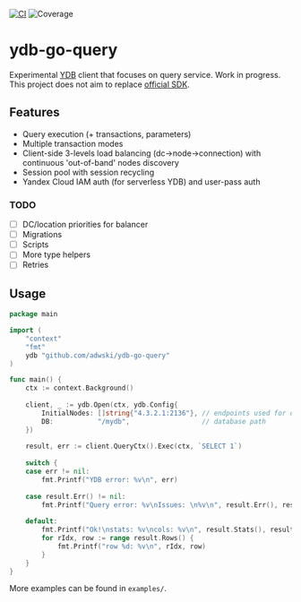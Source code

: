 [![CI](https://github.com/adwski/ydb-go-query/actions/workflows/tests.yml/badge.svg)](https://github.com/adwski/ydb-go-query/actions/workflows/tests.yml)
![Coverage](https://img.shields.io/badge/Coverage-18.5%25-red)

# ydb-go-query

Experimental [YDB](https://ydb.tech) client that focuses on query service. Work in progress. This project does not aim to replace [official SDK](https://github.com/ydb-platform/ydb-go-sdk).


## Features

- Query execution (+ transactions, parameters)
- Multiple transaction modes
- Client-side 3-levels load balancing (dc->node->connection) with continuous 'out-of-band' nodes discovery
- Session pool with session recycling
- Yandex Cloud IAM auth (for serverless YDB) and user-pass auth

### TODO

- [ ] DC/location priorities for balancer
- [ ] Migrations
- [ ] Scripts
- [ ] More type helpers
- [ ] Retries

## Usage

```go
package main

import (
    "context"
    "fmt"
    ydb "github.com/adwski/ydb-go-query"
)

func main() {
    ctx := context.Background()
    
    client, _ := ydb.Open(ctx, ydb.Config{
        InitialNodes: []string{"4.3.2.1:2136"}, // endpoints used for discovery
        DB:           "/mydb",                  // database path
    })
    
    result, err := client.QueryCtx().Exec(ctx, `SELECT 1`)
    
    switch {
    case err != nil:
        fmt.Printf("YDB error: %v\n", err)
    
    case result.Err() != nil:
        fmt.Printf("Query error: %v\nIssues: \n%v\n", result.Err(), result.Issues())
    
    default:
        fmt.Printf("Ok!\nstats: %v\ncols: %v\n", result.Stats(), result.Cols())
        for rIdx, row := range result.Rows() {
            fmt.Printf("row %d: %v\n", rIdx, row)
        }
    }
}
```

More examples can be found in `examples/`.
